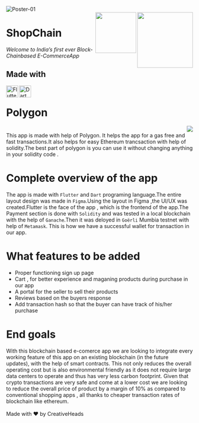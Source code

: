 ![Poster-01](https://user-images.githubusercontent.com/76547134/126904693-6413b4bf-09de-42d4-86c5-3678f9afad8b.jpg)
<br/>
<img align = "right" width="150" src= "https://img.shields.io/badge/supports-Andriod-green">
<img align = "right" width="110" src= "https://img.shields.io/badge/supports-iOS-blue">

# ShopChain
*Welcome to India’s first ever Block-Chainbased E-CommerceApp*

## Made with 

<img alt="Flutter" align="left" height="32" width="32" src="https://img.icons8.com/color/50/000000/flutter.png"/> 
<img alt="Dart" align="left" height="32" width="32" src="https://img.icons8.com/color/48/000000/dart.png"/><br/>

# Polygon
<img align="right" src="https://user-images.githubusercontent.com/76547134/126905189-7ccb48ff-51ba-4e1b-a274-748c21548643.gif"><br/>
 This app is made with help of Polygon. It helps the app for a gas free and fast transactions.It also helps for easy Ethereum trancsaction with help of solidity.The best part of polygon is you can use it without changing anything in your solidity code . 

# Complete overview of the app

The app is made with ```Flutter``` and ```Dart``` programing language.The entire layout  design was made in ```Figma```.Using the layout in Figma ,the UI/UX was created.Flutter is the face of the app , which is the frontend of the app.The Payment section is done with ```Solidity``` and was tested in a local blockchain with the help of ```Ganache```.Then it was deloyed in ```Goërli``` Mumbia testnet with help of ```Metamask```. This is how we have a successful wallet for transaction in our app.

# What features to be added

+ Proper functioning sign up page
+ Cart , for better experience and maganing products during purchase in our app
+ A portal for the seller to sell their products
+ Reviews based on the buyers response
+ Add transaction hash so that the buyer can have track of his/her purchase

# End goals

With this blockchain based e-comerce app we are looking to integrate every working feature of this app on an existing blockchain (in the future updates), with the help of smart contracts. This not only reduces the overall operating cost but is also environmental friendly as it does not require large data centers to operate and thus has very less carbon footprint. Given that crypto transactions are very safe and come at a lower cost we are looking to reduce the overall price of product by a margin of 10% as compared to conventional shopping apps , all thanks to cheaper transaction rates of blockchain like ethereum.
<br/><br/>
Made with ♥️ by CreativeHeads


